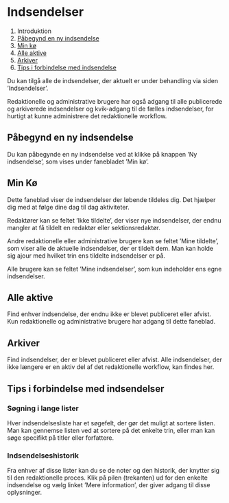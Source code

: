 # Indsendelser

1. Introduktion
2. [Påbegynd en ny indsendelse](#påbegynd-en-ny-indsendelse)
3. [Min kø](#min-kø)
4. [Alle aktive](#alle-aktive)
5. [Arkiver](#arkiver)
6. [Tips i forbindelse med indsendelse](#tips-i-forbindelse-med-indsendelser)

Du kan tilgå alle de indsendelser, der aktuelt er under behandling via siden ’Indsendelser’.

Redaktionelle og administrative brugere har også adgang til alle publicerede og arkiverede indsendelser og kvik-adgang til de fælles indsendelser, for hurtigt at kunne administrere det redaktionelle workflow.

## Påbegynd en ny indsendelse

Du kan påbegynde en ny indsendelse ved at klikke på knappen ’Ny indsendelse’, som vises under fanebladet ’Min kø’.

## Min Kø

Dette faneblad viser de indsendelser der løbende tildeles dig. Det hjælper dig med at følge dine dag til dag aktiviteter.

Redaktører kan se feltet ’Ikke tildelte’, der viser nye indsendelser, der endnu mangler at få tildelt en redaktør eller sektionsredaktør.

Andre redaktionelle eller administrative brugere kan se feltet ’Mine tildelte’, som viser alle de aktuelle indsendelser, der er tildelt dem. Man kan holde sig ajour med hvilket trin ens tildelte indsendelser er på.

Alle brugere kan se feltet ’Mine indsendelser’, som kun indeholder ens egne indsendelser.

## Alle aktive

Find enhver indsendelse, der endnu ikke er blevet publiceret eller afvist. Kun redaktionelle og administrative brugere har adgang til dette faneblad.

## Arkiver

Find indsendelser, der er blevet publiceret eller afvist. Alle indsendelser, der ikke længere er en aktiv del af det redaktionelle workflow, kan findes her.

## Tips i forbindelse med indsendelser

### Søgning i lange lister

Hver indsendelsesliste har et søgefelt, der gør det muligt at sortere listen. Man kan gennemse listen ved at sortere på det enkelte trin, eller man kan søge specifikt på titler eller forfattere.

### Indsendelseshistorik

Fra enhver af disse lister kan du se de noter og den historik, der knytter sig til den redaktionelle proces. Klik på pilen \(trekanten\) ud for den enkelte indsendelse og vælg linket ’Mere information’, der giver adgang til disse oplysninger.

